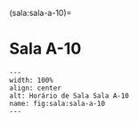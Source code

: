 (sala:sala-a-10)=

# Sala A-10

```{figure} ../_static/img/sala/sala-a-10.png
---
width: 100%
align: center
alt: Horário de Sala Sala A-10
name: fig:sala:sala-a-10
---
```

